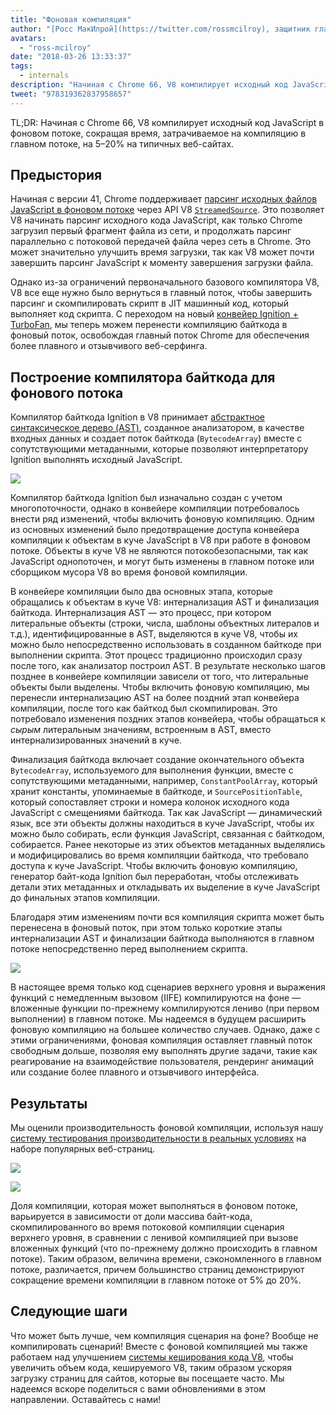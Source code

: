 ```yaml
---
title: "Фоновая компиляция"
author: "[Росс МакИлрой](https://twitter.com/rossmcilroy), защитник главного потока"
avatars: 
  - "ross-mcilroy"
date: "2018-03-26 13:33:37"
tags: 
  - internals
description: "Начиная с Chrome 66, V8 компилирует исходный код JavaScript в фоновом потоке, сокращая время, затрачиваемое на компиляцию в главном потоке, на 5–20% на типичных веб-сайтах."
tweet: "978319362837958657"
---
```

TL;DR: Начиная с Chrome 66, V8 компилирует исходный код JavaScript в фоновом потоке, сокращая время, затрачиваемое на компиляцию в главном потоке, на 5–20% на типичных веб-сайтах.

## Предыстория

Начиная с версии 41, Chrome поддерживает [парсинг исходных файлов JavaScript в фоновом потоке](https://blog.chromium.org/2015/03/new-javascript-techniques-for-rapid.html) через API V8 [`StreamedSource`](https://cs.chromium.org/chromium/src/v8/include/v8.h?q=StreamedSource&sq=package:chromium&l=1389). Это позволяет V8 начинать парсинг исходного кода JavaScript, как только Chrome загрузил первый фрагмент файла из сети, и продолжать парсинг параллельно с потоковой передачей файла через сеть в Chrome. Это может значительно улучшить время загрузки, так как V8 может почти завершить парсинг JavaScript к моменту завершения загрузки файла.

<!--truncate-->
Однако из-за ограничений первоначального базового компилятора V8, V8 все еще нужно было вернуться в главный поток, чтобы завершить парсинг и скомпилировать скрипт в JIT машинный код, который выполняет код скрипта. С переходом на новый [конвейер Ignition + TurboFan](/blog/launching-ignition-and-turbofan), мы теперь можем перенести компиляцию байткода в фоновый поток, освобождая главный поток Chrome для обеспечения более плавного и отзывчивого веб-серфинга.

## Построение компилятора байткода для фонового потока

Компилятор байткода Ignition в V8 принимает [абстрактное синтаксическое дерево (AST)](https://en.wikipedia.org/wiki/Abstract_syntax_tree), созданное анализатором, в качестве входных данных и создает поток байткода (`BytecodeArray`) вместе с сопутствующими метаданными, которые позволяют интерпретатору Ignition выполнять исходный JavaScript.

![](/_img/background-compilation/bytecode.svg)

Компилятор байткода Ignition был изначально создан с учетом многопоточности, однако в конвейере компиляции потребовалось внести ряд изменений, чтобы включить фоновую компиляцию. Одним из основных изменений было предотвращение доступа конвейера компиляции к объектам в куче JavaScript в V8 при работе в фоновом потоке. Объекты в куче V8 не являются потокобезопасными, так как JavaScript однопоточен, и могут быть изменены в главном потоке или сборщиком мусора V8 во время фоновой компиляции.

В конвейере компиляции было два основных этапа, которые обращались к объектам в куче V8: интернализация AST и финализация байткода. Интернализация AST — это процесс, при котором литеральные объекты (строки, числа, шаблоны объектных литералов и т.д.), идентифицированные в AST, выделяются в куче V8, чтобы их можно было непосредственно использовать в созданном байткоде при выполнении скрипта. Этот процесс традиционно происходил сразу после того, как анализатор построил AST. В результате несколько шагов позднее в конвейере компиляции зависели от того, что литеральные объекты были выделены. Чтобы включить фоновую компиляцию, мы перенесли интернализацию AST на более поздний этап конвейера компиляции, после того как байткод был скомпилирован. Это потребовало изменения поздних этапов конвейера, чтобы обращаться к _сырым_ литеральным значениям, встроенным в AST, вместо интернализированных значений в куче.

Финализация байткода включает создание окончательного объекта `BytecodeArray`, используемого для выполнения функции, вместе с сопутствующими метаданными, например, `ConstantPoolArray`, который хранит константы, упоминаемые в байткоде, и `SourcePositionTable`, который сопоставляет строки и номера колонок исходного кода JavaScript с смещениями байткода. Так как JavaScript — динамический язык, все эти объекты должны находиться в куче JavaScript, чтобы их можно было собирать, если функция JavaScript, связанная с байткодом, собирается. Ранее некоторые из этих объектов метаданных выделялись и модифицировались во время компиляции байткода, что требовало доступа к куче JavaScript. Чтобы включить фоновую компиляцию, генератор байт-кода Ignition был переработан, чтобы отслеживать детали этих метаданных и откладывать их выделение в куче JavaScript до финальных этапов компиляции.

Благодаря этим изменениям почти вся компиляция скрипта может быть перенесена в фоновый поток, при этом только короткие этапы интернализации AST и финализации байткода выполняются в главном потоке непосредственно перед выполнением скрипта.

![](/_img/background-compilation/threads.svg)

В настоящее время только код сценариев верхнего уровня и выражения функций с немедленным вызовом (IIFE) компилируются на фоне — вложенные функции по-прежнему компилируются лениво (при первом выполнении) в главном потоке. Мы надеемся в будущем расширить фоновую компиляцию на большее количество случаев. Однако, даже с этими ограничениями, фоновая компиляция оставляет главный поток свободным дольше, позволяя ему выполнять другие задачи, такие как реагирование на взаимодействие пользователя, рендеринг анимаций или создание более плавного и отзывчивого интерфейса.

## Результаты

Мы оценили производительность фоновой компиляции, используя нашу [систему тестирования производительности в реальных условиях](/blog/real-world-performance) на наборе популярных веб-страниц.

![](/_img/background-compilation/desktop.svg)

![](/_img/background-compilation/mobile.svg)

Доля компиляции, которая может выполняться в фоновом потоке, варьируется в зависимости от доли массива байт-кода, скомпилированного во время потоковой компиляции сценария верхнего уровня, в сравнении с ленивой компиляцией при вызове вложенных функций (что по-прежнему должно происходить в главном потоке). Таким образом, величина времени, сэкономленного в главном потоке, различается, причем большинство страниц демонстрируют сокращение времени компиляции в главном потоке от 5% до 20%.

## Следующие шаги

Что может быть лучше, чем компиляция сценария на фоне? Вообще не компилировать сценарий! Вместе с фоновой компиляцией мы также работаем над улучшением [системы кеширования кода V8](/blog/code-caching), чтобы увеличить объем кода, кешируемого V8, таким образом ускоряя загрузку страниц для сайтов, которые вы посещаете часто. Мы надеемся вскоре поделиться с вами обновлениями в этом направлении. Оставайтесь с нами!
